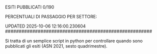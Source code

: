 ESITI PUBBLICATI 0/190 

PERCENTUALI DI PASSAGGIO PER SETTORE:

UPDATED 2025-10-06 12:16:00.230604
###################################################### 

Si tratta di un semplice script in python per controllare quando sono pubblicati gli esiti (ASN 2021, sesto quadrimestre).

